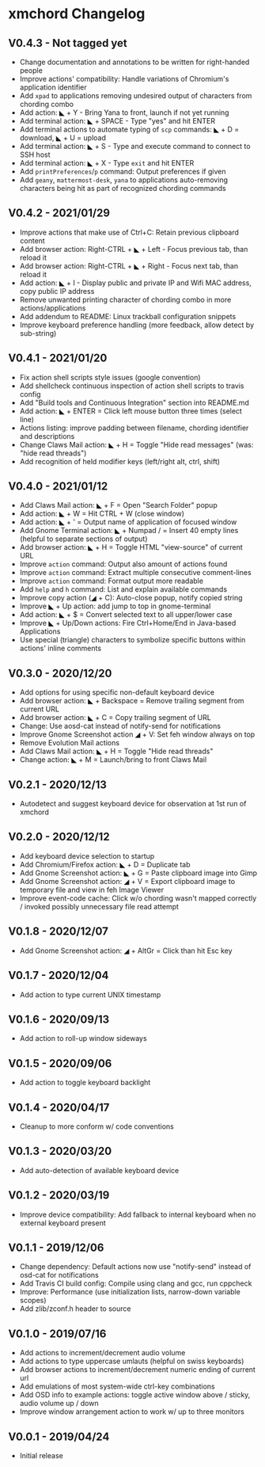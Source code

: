 xmchord Changelog
=================

V0.4.3 - Not tagged yet
-----------------------
* Change documentation and annotations to be written for right-handed people  
* Improve actions' compatibility: Handle variations of Chromium's application 
  identifier
* Add `xpad` to applications removing undesired output of characters from 
  chording combo 
* Add action: ◣ + Y - Bring Yana to front, launch if not yet running
* Add terminal action: ◣ + SPACE - Type "yes" and hit ENTER
* Add terminal actions to automate typing of `scp` commands: ◣ + D = download, 
  ◣ + U = upload
* Add terminal action: ◣ + S - Type and execute command to connect to SSH host
* Add terminal action: ◣ + X - Type `exit` and hit ENTER
* Add `printPreferences`/`p` command: Output preferences if given
* Add `geany`, `mattermost-desk`, `yana`  to applications auto-removing 
  characters being hit as part of recognized chording commands

V0.4.2 - 2021/01/29
-------------------
* Improve actions that make use of Ctrl+C: Retain previous clipboard content
* Add browser action: Right-CTRL + ◣ + Left - Focus previous tab, than reload it 
* Add browser action: Right-CTRL + ◣ + Right - Focus next tab, than reload it 
* Add action: ◣ + I - Display public and private IP and Wifi MAC address, copy 
  public IP address 
* Remove unwanted printing character of chording combo in more 
  actions/applications 
* Add addendum to README: Linux trackball configuration snippets
* Improve keyboard preference handling (more feedback, allow detect by 
  sub-string)

V0.4.1 - 2021/01/20
-------------------
* Fix action shell scripts style issues (google convention)
* Add shellcheck continuous inspection of action shell scripts to travis config   
* Add "Build tools and Continuous Integration" section into README.md
* Add action: ◣ + ENTER = Click left mouse button three times (select line)
* Actions listing: improve padding between filename, chording identifier and 
  descriptions
* Change Claws Mail action: ◣ + H = Toggle "Hide read messages" 
  (was: "hide read threads")
* Add recognition of held modifier keys (left/right alt, ctrl, shift) 

V0.4.0 - 2021/01/12
-------------------
* Add Claws Mail action: ◣ + F = Open "Search Folder" popup
* Add action: ◣ + W = Hit CTRL + W (close window)
* Add action: ◣ + ' = Output name of application of focused window
* Add Gnome Terminal action: ◣ + Numpad / = Insert 40 empty lines 
  (helpful to separate sections of output)
* Add browser action: ◣ + H = Toggle HTML "view-source" of current URL
* Improve `action` command: Output also amount of actions found  
* Improve `action` command: Extract multiple consecutive comment-lines
* Improve `action` command: Format output more readable  
* Add `help` and `h` command: List and explain available commands
* Improve copy action (◢ + C): Auto-close popup, notify copied string
* Improve ◣ + Up action: add jump to top in gnome-terminal
* Add action: ◣ + $ = Convert selected text to all upper/lower case
* Improve ◣ + Up/Down actions: Fire Ctrl+Home/End in Java-based Applications
* Use special (triangle) characters to symbolize specific buttons within 
  actions' inline comments

V0.3.0 - 2020/12/20
-------------------
* Add options for using specific non-default keyboard device
* Add browser action: ◣ + Backspace = Remove trailing segment from current URL
* Add browser action: ◣ + C = Copy trailing segment of URL
* Change: Use aosd-cat instead of notify-send for notifications
* Improve Gnome Screenshot action ◢ + V: Set feh window always on top
* Remove Evolution Mail actions
* Add Claws Mail action: ◣ + H = Toggle "Hide read threads"
* Change action: ◣ + M = Launch/bring to front Claws Mail

V0.2.1 - 2020/12/13
-------------------
* Autodetect and suggest keyboard device for observation at 1st run of xmchord

V0.2.0 - 2020/12/12
-------------------
* Add keyboard device selection to startup
* Add Chromium/Firefox action: ◣ + D = Duplicate tab
* Add Gnome Screenshot action: ◣ + G = Paste clipboard image into Gimp
* Add Gnome Screenshot action: ◢ + V = Export clipboard image to temporary file 
  and view in feh Image Viewer
* Improve event-code cache: Click w/o chording wasn't mapped correctly / invoked 
  possibly unnecessary file read attempt

V0.1.8 - 2020/12/07
-------------------
* Add Gnome Screenshot action: ◢ + AltGr = Click than hit Esc key

V0.1.7 - 2020/12/04
-------------------
* Add action to type current UNIX timestamp

V0.1.6 - 2020/09/13
-------------------
* Add action to roll-up window sideways

V0.1.5 - 2020/09/06
-------------------
* Add action to toggle keyboard backlight

V0.1.4 - 2020/04/17
-------------------
* Cleanup to more conform w/ code conventions

V0.1.3 - 2020/03/20
-------------------
* Add auto-detection of available keyboard device

V0.1.2 - 2020/03/19
-------------------
* Improve device compatibility: Add fallback to internal keyboard when no 
  external keyboard present

V0.1.1 - 2019/12/06
-------------------
* Change dependency: Default actions now use "notify-send" instead of osd-cat 
  for notifications
* Add Travis CI build config: Compile using clang and gcc, run cppcheck
* Improve: Performance (use initialization lists, narrow-down variable scopes)
* Add zlib/zconf.h header to source

V0.1.0 - 2019/07/16
-------------------
* Add actions to increment/decrement audio volume
* Add actions to type uppercase umlauts (helpful on swiss keyboards)  
* Add browser actions to increment/decrement numeric ending of current url  
* Add emulations of most system-wide ctrl-key combinations  
* Add OSD info to example actions: toggle active window above / sticky, 
  audio volume up / down  
* Improve window arrangement action to work w/ up to three monitors 

V0.0.1 - 2019/04/24
-------------------
* Initial release

